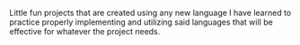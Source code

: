 Little fun projects that are created using any new language I have learned to practice properly implementing and utilizing said languages that will be effective for whatever the project needs.
